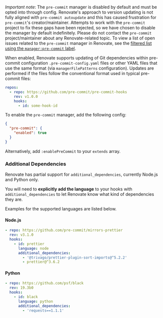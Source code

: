 _Important note_: The `pre-commit` manager is disabled by default and must be opted into through config.
Renovate's approach to version updating is not fully aligned with `pre-commit autoupdate` and this has caused frustration for `pre-commit`'s creator/maintainer.
Attempts to work with the `pre-commit` project to fix these gaps have been rejected, so we have chosen to disable the manager by default indefinitely.
Please do not contact the `pre-commit` project/maintainer about any Renovate-related topic.
To view a list of open issues related to the `pre-commit` manager in Renovate, see the [filtered list using the `manager:pre-commit` label](https://github.com/renovatebot/renovate/issues?q=is%3Aissue+is%3Aopen+sort%3Aupdated-desc+label%3Amanager%3Apre-commit).

When enabled, Renovate supports updating of Git dependencies within pre-commit configuration `.pre-commit-config.yaml` files or other YAML files that use the same format (via `managerFilePatterns` configuration).
Updates are performed if the files follow the conventional format used in typical pre-commit files:

```yaml
repos:
  - repo: https://github.com/pre-commit/pre-commit-hooks
    rev: v1.0.0
    hooks:
      - id: some-hook-id
```

To enable the `pre-commit` manager, add the following config:

```json
{
  "pre-commit": {
    "enabled": true
  }
}
```

Alternatively, add `:enablePreCommit` to your `extends` array.

### Additional Dependencies

Renovate has partial support for `additional_dependencies`, currently Node.js and Python only.

You will need to **explicitly add the language** to your hooks with `additional_dependencies` to let Renovate know
what kind of dependencies they are.

Examples for the supported languages are listed below.

#### Node.js

```yaml
- repo: https://github.com/pre-commit/mirrors-prettier
  rev: v3.1.0
  hooks:
    - id: prettier
      language: node
      additional_dependencies:
        - '@trivago/prettier-plugin-sort-imports@^5.2.2'
        - prettier@^3.6.2
```

#### Python

```yaml
- repo: https://github.com/psf/black
  rev: 19.3b0
  hooks:
    - id: black
      language: python
      additional_dependencies:
        - 'requests==1.1.1'
```
